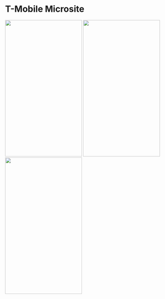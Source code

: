 # T-Mobile Microsite
<img src="https://user-images.githubusercontent.com/77028786/236141293-a26738f5-f5c6-4200-a621-a2717aedacf7.png" width="250" height="444">
<img src="https://user-images.githubusercontent.com/77028786/236141360-7dc10443-7754-49cb-8f57-ed230e966746.png" width="250" height="444">
<img src="https://user-images.githubusercontent.com/77028786/236141405-f58310f5-2812-4519-911b-42a6896878fb.png" width="250" height="444">
